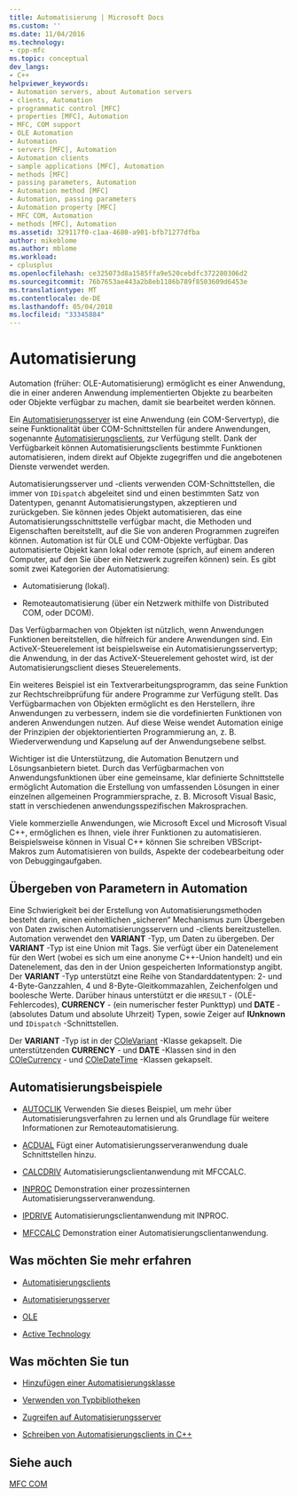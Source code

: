 ```yaml
---
title: Automatisierung | Microsoft Docs
ms.custom: ''
ms.date: 11/04/2016
ms.technology:
- cpp-mfc
ms.topic: conceptual
dev_langs:
- C++
helpviewer_keywords:
- Automation servers, about Automation servers
- clients, Automation
- programmatic control [MFC]
- properties [MFC], Automation
- MFC, COM support
- OLE Automation
- Automation
- servers [MFC], Automation
- Automation clients
- sample applications [MFC], Automation
- methods [MFC]
- passing parameters, Automation
- Automation method [MFC]
- Automation, passing parameters
- Automation property [MFC]
- MFC COM, Automation
- methods [MFC], Automation
ms.assetid: 329117f0-c1aa-4680-a901-bfb71277dfba
author: mikeblome
ms.author: mblome
ms.workload:
- cplusplus
ms.openlocfilehash: ce325073d8a1585ffa9e520cebdfc372280306d2
ms.sourcegitcommit: 76b7653ae443a2b8eb1186b789f8503609d6453e
ms.translationtype: MT
ms.contentlocale: de-DE
ms.lasthandoff: 05/04/2018
ms.locfileid: "33345884"
---
```

# <a name="automation"></a>Automatisierung
Automation (früher: OLE-Automatisierung) ermöglicht es einer Anwendung, die in einer anderen Anwendung implementierten Objekte zu bearbeiten oder Objekte verfügbar zu machen, damit sie bearbeitet werden können.  
  
 Ein [Automatisierungsserver](../mfc/automation-servers.md) ist eine Anwendung (ein COM-Servertyp), die seine Funktionalität über COM-Schnittstellen für andere Anwendungen, sogenannte [Automatisierungsclients](../mfc/automation-clients.md), zur Verfügung stellt. Dank der Verfügbarkeit können Automatisierungsclients bestimmte Funktionen automatisieren, indem direkt auf Objekte zugegriffen und die angebotenen Dienste verwendet werden.  
  
 Automatisierungsserver und -clients verwenden COM-Schnittstellen, die immer von `IDispatch` abgeleitet sind und einen bestimmten Satz von Datentypen, genannt Automatisierungstypen, akzeptieren und zurückgeben. Sie können jedes Objekt automatisieren, das eine Automatisierungsschnittstelle verfügbar macht, die Methoden und Eigenschaften bereitstellt, auf die Sie von anderen Programmen zugreifen können. Automation ist für OLE und COM-Objekte verfügbar. Das automatisierte Objekt kann lokal oder remote (sprich, auf einem anderen Computer, auf den Sie über ein Netzwerk zugreifen können) sein. Es gibt somit zwei Kategorien der Automatisierung:  
  
-   Automatisierung (lokal).  
  
-   Remoteautomatisierung (über ein Netzwerk mithilfe von Distributed COM, oder DCOM).  
  
 Das Verfügbarmachen von Objekten ist nützlich, wenn Anwendungen Funktionen bereitstellen, die hilfreich für andere Anwendungen sind. Ein ActiveX-Steuerelement ist beispielsweise ein Automatisierungsservertyp; die Anwendung, in der das ActiveX-Steuerelement gehostet wird, ist der Automatisierungsclient dieses Steuerelements.  
  
 Ein weiteres Beispiel ist ein Textverarbeitungsprogramm, das seine Funktion zur Rechtschreibprüfung für andere Programme zur Verfügung stellt. Das Verfügbarmachen von Objekten ermöglicht es den Herstellern, ihre Anwendungen zu verbessern, indem sie die vordefinierten Funktionen von anderen Anwendungen nutzen. Auf diese Weise wendet Automation einige der Prinzipien der objektorientierten Programmierung an, z. B. Wiederverwendung und Kapselung auf der Anwendungsebene selbst.  
  
 Wichtiger ist die Unterstützung, die Automation Benutzern und Lösungsanbietern bietet. Durch das Verfügbarmachen von Anwendungsfunktionen über eine gemeinsame, klar definierte Schnittstelle ermöglicht Automation die Erstellung von umfassenden Lösungen in einer einzelnen allgemeinen Programmiersprache, z. B. Microsoft Visual Basic, statt in verschiedenen anwendungsspezifischen Makrosprachen.  
  
 Viele kommerzielle Anwendungen, wie Microsoft Excel und Microsoft Visual C++, ermöglichen es Ihnen, viele ihrer Funktionen zu automatisieren. Beispielsweise können in Visual C++ können Sie schreiben VBScript-Makros zum Automatisieren von builds, Aspekte der codebearbeitung oder von Debuggingaufgaben.  
  
##  <a name="_core_passing_parameters_in_automation"></a> Übergeben von Parametern in Automation  
 Eine Schwierigkeit bei der Erstellung von Automatisierungsmethoden besteht darin, einen einheitlichen „sicheren“ Mechanismus zum Übergeben von Daten zwischen Automatisierungsservern und -clients bereitzustellen. Automation verwendet den **VARIANT** -Typ, um Daten zu übergeben. Der **VARIANT** -Typ ist eine Union mit Tags. Sie verfügt über ein Datenelement für den Wert (wobei es sich um eine anonyme C++-Union handelt) und ein Datenelement, das den in der Union gespeicherten Informationstyp angibt. Der **VARIANT** -Typ unterstützt eine Reihe von Standarddatentypen: 2- und 4-Byte-Ganzzahlen, 4 und 8-Byte-Gleitkommazahlen, Zeichenfolgen und boolesche Werte. Darüber hinaus unterstützt er die `HRESULT` - (OLE-Fehlercodes), **CURRENCY** - (ein numerischer fester Punkttyp) und **DATE** - (absolutes Datum und absolute Uhrzeit) Typen, sowie Zeiger auf **IUnknown** und `IDispatch` -Schnittstellen.  
  
 Der **VARIANT** -Typ ist in der [COleVariant](../mfc/reference/colevariant-class.md) -Klasse gekapselt. Die unterstützenden **CURRENCY** - und **DATE** -Klassen sind in den [COleCurrency](../mfc/reference/colecurrency-class.md) - und [COleDateTime](../atl-mfc-shared/reference/coledatetime-class.md) -Klassen gekapselt.  
  
## <a name="automation-samples"></a>Automatisierungsbeispiele  
  
-   [AUTOCLIK](../visual-cpp-samples.md) Verwenden Sie dieses Beispiel, um mehr über Automatisierungsverfahren zu lernen und als Grundlage für weitere Informationen zur Remoteautomatisierung.  
  
-   [ACDUAL](../visual-cpp-samples.md) Fügt einer Automatisierungsserveranwendung duale Schnittstellen hinzu.  
  
-   [CALCDRIV](../visual-cpp-samples.md) Automatisierungsclientanwendung mit MFCCALC.  
  
-   [INPROC](../visual-cpp-samples.md) Demonstration einer prozessinternen Automatisierungsserveranwendung.  
  
-   [IPDRIVE](../visual-cpp-samples.md) Automatisierungsclientanwendung mit INPROC.  
  
-   [MFCCALC](../visual-cpp-samples.md) Demonstration einer Automatisierungsclientanwendung.  
  
## <a name="what-do-you-want-to-know-more-about"></a>Was möchten Sie mehr erfahren  
  
-   [Automatisierungsclients](../mfc/automation-clients.md)  
  
-   [Automatisierungsserver](../mfc/automation-servers.md)  
  
-   [OLE](../mfc/ole-in-mfc.md)  
  
-   [Active Technology](../mfc/mfc-com.md)  
  
## <a name="what-do-you-want-to-do"></a>Was möchten Sie tun  
  
-   [Hinzufügen einer Automatisierungsklasse](../mfc/automation-servers.md)  
  
-   [Verwenden von Typbibliotheken](../mfc/automation-clients-using-type-libraries.md)  
   
-   [Zugreifen auf Automatisierungsserver](../mfc/automation-servers.md)  
  
-   [Schreiben von Automatisierungsclients in C++](../mfc/automation-clients.md)  
  
## <a name="see-also"></a>Siehe auch  
 [MFC COM](../mfc/mfc-com.md)
